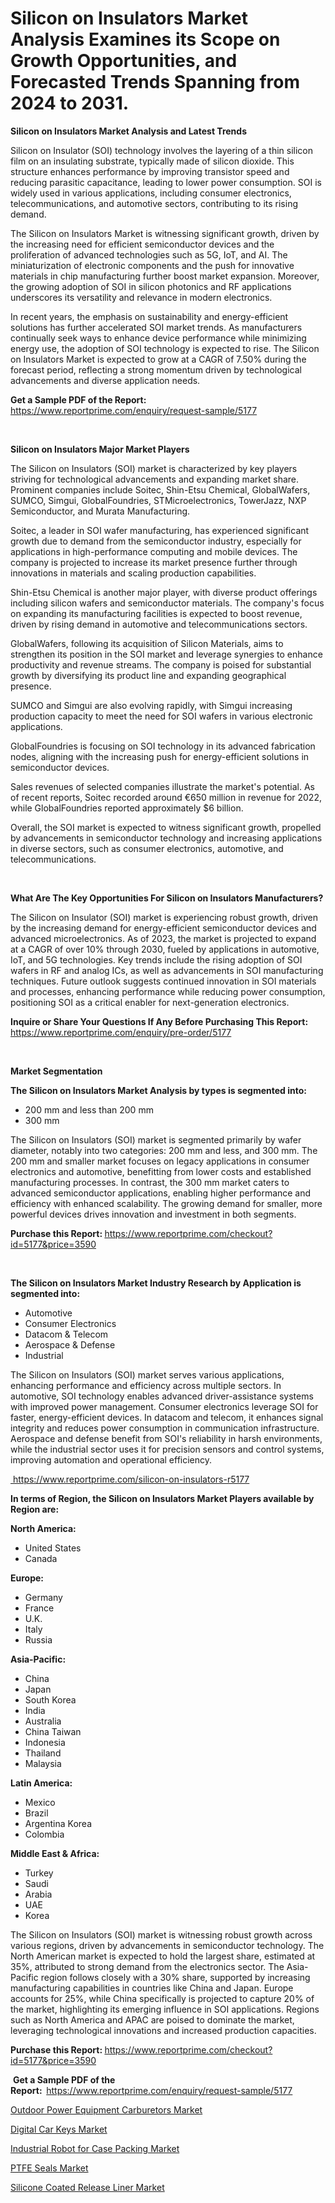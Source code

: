 <p><h1>Silicon on Insulators Market Analysis Examines its Scope on Growth Opportunities, and Forecasted Trends Spanning from 2024 to 2031.</h1></p><p><strong>Silicon on Insulators Market Analysis and Latest Trends</strong></p>
<p><p>Silicon on Insulator (SOI) technology involves the layering of a thin silicon film on an insulating substrate, typically made of silicon dioxide. This structure enhances performance by improving transistor speed and reducing parasitic capacitance, leading to lower power consumption. SOI is widely used in various applications, including consumer electronics, telecommunications, and automotive sectors, contributing to its rising demand.</p><p>The Silicon on Insulators Market is witnessing significant growth, driven by the increasing need for efficient semiconductor devices and the proliferation of advanced technologies such as 5G, IoT, and AI. The miniaturization of electronic components and the push for innovative materials in chip manufacturing further boost market expansion. Moreover, the growing adoption of SOI in silicon photonics and RF applications underscores its versatility and relevance in modern electronics.</p><p>In recent years, the emphasis on sustainability and energy-efficient solutions has further accelerated SOI market trends. As manufacturers continually seek ways to enhance device performance while minimizing energy use, the adoption of SOI technology is expected to rise. The Silicon on Insulators Market is expected to grow at a CAGR of 7.50% during the forecast period, reflecting a strong momentum driven by technological advancements and diverse application needs.</p></p>
<p><strong>Get a Sample PDF of the Report:&nbsp;</strong> <a href="https://www.reportprime.com/enquiry/request-sample/5177">https://www.reportprime.com/enquiry/request-sample/5177</a></p>
<p>&nbsp;</p>
<p><strong>Silicon on Insulators Major Market Players</strong></p>
<p><p>The Silicon on Insulators (SOI) market is characterized by key players striving for technological advancements and expanding market share. Prominent companies include Soitec, Shin-Etsu Chemical, GlobalWafers, SUMCO, Simgui, GlobalFoundries, STMicroelectronics, TowerJazz, NXP Semiconductor, and Murata Manufacturing.</p><p>Soitec, a leader in SOI wafer manufacturing, has experienced significant growth due to demand from the semiconductor industry, especially for applications in high-performance computing and mobile devices. The company is projected to increase its market presence further through innovations in materials and scaling production capabilities.</p><p>Shin-Etsu Chemical is another major player, with diverse product offerings including silicon wafers and semiconductor materials. The company's focus on expanding its manufacturing facilities is expected to boost revenue, driven by rising demand in automotive and telecommunications sectors.</p><p>GlobalWafers, following its acquisition of Silicon Materials, aims to strengthen its position in the SOI market and leverage synergies to enhance productivity and revenue streams. The company is poised for substantial growth by diversifying its product line and expanding geographical presence.</p><p>SUMCO and Simgui are also evolving rapidly, with Simgui increasing production capacity to meet the need for SOI wafers in various electronic applications. </p><p>GlobalFoundries is focusing on SOI technology in its advanced fabrication nodes, aligning with the increasing push for energy-efficient solutions in semiconductor devices. </p><p>Sales revenues of selected companies illustrate the market's potential. As of recent reports, Soitec recorded around €650 million in revenue for 2022, while GlobalFoundries reported approximately $6 billion. </p><p>Overall, the SOI market is expected to witness significant growth, propelled by advancements in semiconductor technology and increasing applications in diverse sectors, such as consumer electronics, automotive, and telecommunications.</p></p>
<p>&nbsp;</p>
<p><strong>What Are The Key Opportunities For Silicon on Insulators Manufacturers?</strong></p>
<p><p>The Silicon on Insulator (SOI) market is experiencing robust growth, driven by the increasing demand for energy-efficient semiconductor devices and advanced microelectronics. As of 2023, the market is projected to expand at a CAGR of over 10% through 2030, fueled by applications in automotive, IoT, and 5G technologies. Key trends include the rising adoption of SOI wafers in RF and analog ICs, as well as advancements in SOI manufacturing techniques. Future outlook suggests continued innovation in SOI materials and processes, enhancing performance while reducing power consumption, positioning SOI as a critical enabler for next-generation electronics.</p></p>
<p><strong>Inquire or Share Your Questions If Any Before Purchasing This Report:</strong> <a href="https://www.reportprime.com/enquiry/pre-order/5177">https://www.reportprime.com/enquiry/pre-order/5177</a></p>
<p>&nbsp;</p>
<p><strong>Market Segmentation</strong></p>
<p><strong>The Silicon on Insulators Market Analysis by types is segmented into:</strong></p>
<p><ul><li>200 mm and less than 200 mm</li><li>300 mm</li></ul></p>
<p><p>The Silicon on Insulators (SOI) market is segmented primarily by wafer diameter, notably into two categories: 200 mm and less, and 300 mm. The 200 mm and smaller market focuses on legacy applications in consumer electronics and automotive, benefitting from lower costs and established manufacturing processes. In contrast, the 300 mm market caters to advanced semiconductor applications, enabling higher performance and efficiency with enhanced scalability. The growing demand for smaller, more powerful devices drives innovation and investment in both segments.</p></p>
<p><strong>Purchase this Report:&nbsp;</strong><a href="https://www.reportprime.com/checkout?id=5177&price=3590">https://www.reportprime.com/checkout?id=5177&price=3590</a></p>
<p>&nbsp;</p>
<p><strong>The Silicon on Insulators Market Industry Research by Application is segmented into:</strong></p>
<p><ul><li>Automotive</li><li>Consumer Electronics</li><li>Datacom & Telecom</li><li>Aerospace & Defense</li><li>Industrial</li></ul></p>
<p><p>The Silicon on Insulators (SOI) market serves various applications, enhancing performance and efficiency across multiple sectors. In automotive, SOI technology enables advanced driver-assistance systems with improved power management. Consumer electronics leverage SOI for faster, energy-efficient devices. In datacom and telecom, it enhances signal integrity and reduces power consumption in communication infrastructure. Aerospace and defense benefit from SOI's reliability in harsh environments, while the industrial sector uses it for precision sensors and control systems, improving automation and operational efficiency.</p></p>
<p><a href="https://www.reportprime.com/silicon-on-insulators-r5177">&nbsp;https://www.reportprime.com/silicon-on-insulators-r5177</a></p>
<p><strong>In terms of Region, the Silicon on Insulators Market Players available by Region are:</strong></p>
<p>
    <p> <strong> North America: </strong>
        <ul>
            <li>United States</li>
            <li>Canada</li>
        </ul>
        </p> 
    <p> <strong> Europe: </strong>
        <ul>
            <li>Germany</li>
            <li>France</li>
            <li>U.K.</li>
            <li>Italy</li>
            <li>Russia</li>
        </ul>
        </p> 
    <p> <strong> Asia-Pacific: </strong>
        <ul>
            <li>China</li>
            <li>Japan</li>
            <li>South Korea</li>
            <li>India</li>
            <li>Australia</li>
            <li>China Taiwan</li>
            <li>Indonesia</li>
            <li>Thailand</li>
            <li>Malaysia</li>
        </ul>
        </p> 
    <p> <strong> Latin America: </strong>
        <ul>
            <li>Mexico</li>
            <li>Brazil</li>
            <li>Argentina Korea</li>
            <li>Colombia</li>
        </ul>
        </p> 
    <p> <strong> Middle East & Africa: </strong>
        <ul>
            <li>Turkey</li>
            <li>Saudi</li>
            <li>Arabia</li>
            <li>UAE</li>
            <li>Korea</li>
        </ul>
    </p>
    </p>
<p><p>The Silicon on Insulators (SOI) market is witnessing robust growth across various regions, driven by advancements in semiconductor technology. The North American market is expected to hold the largest share, estimated at 35%, attributed to strong demand from the electronics sector. The Asia-Pacific region follows closely with a 30% share, supported by increasing manufacturing capabilities in countries like China and Japan. Europe accounts for 25%, while China specifically is projected to capture 20% of the market, highlighting its emerging influence in SOI applications. Regions such as North America and APAC are poised to dominate the market, leveraging technological innovations and increased production capacities.</p></p>
<p><strong>Purchase this Report: </strong><a href="https://www.reportprime.com/checkout?id=5177&price=3590">https://www.reportprime.com/checkout?id=5177&price=3590</a></p>
<p>&nbsp;<strong>Get a Sample PDF of the Report:&nbsp;&nbsp;</strong><a href="https://www.reportprime.com/enquiry/request-sample/5177">https://www.reportprime.com/enquiry/request-sample/5177</a></p>
<p><strong></strong></p>
<p><p><a href="https://issuu.com/reportprime-2/docs/outdoor-power-equipment-carburetors_4e6f4674cd9a09">Outdoor Power Equipment Carburetors Market</a></p><p><a href="https://www.linkedin.com/pulse/digital-car-keys-market-revolution-2024-2031-trends-flfgc?trackingId=DiVfrx6XSbixnPEcfTSTWQ%3D%3D">Digital Car Keys Market</a></p><p><a href="https://issuu.com/reportprime-2/docs/industrial-robot-for-case-packing-m_6f33896c1ce730">Industrial Robot for Case Packing Market</a></p><p><a href="https://www.linkedin.com/pulse/ptfe-seals-market-size-type-rod-sealso-ringsbackup-ringsothers-adqce?trackingId=YeCtCFOGSZa39CoFU9T6QA%3D%3D">PTFE Seals Market</a></p><p><a href="https://www.linkedin.com/pulse/strategic-market-insights-navigating-global-silicone-coated-release-bpvje?trackingId=5Z2bO7ItT7O4cRcUR3TfKQ%3D%3D">Silicone Coated Release Liner Market</a></p></p>